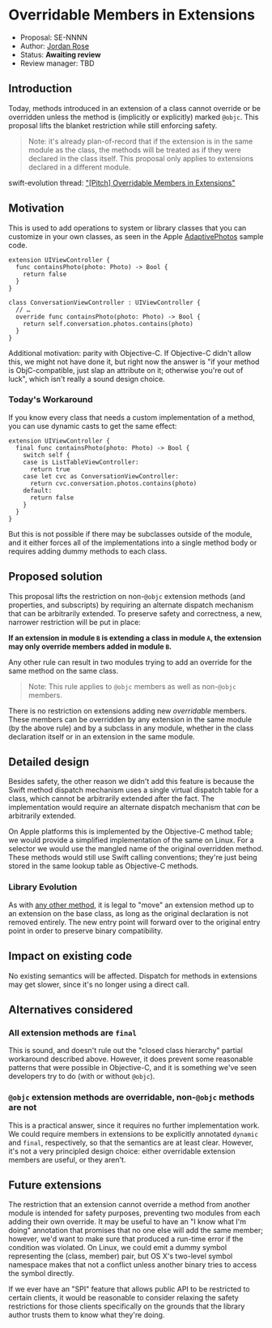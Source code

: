 # Overridable Members in Extensions

* Proposal: SE-NNNN
* Author: [Jordan Rose](https://github.com/jrose-apple)
* Status: **Awaiting review**
* Review manager: TBD

## Introduction

Today, methods introduced in an extension of a class cannot override or be
overridden unless the method is (implicitly or explicitly) marked `@objc`. This
proposal lifts the blanket restriction while still enforcing safety.

> Note: it's already plan-of-record that if the extension is in the same module
> as the class, the methods will be treated as if they were declared in the
> class itself. This proposal only applies to extensions declared in a
> different module.

swift-evolution thread: ["[Pitch] Overridable Members in Extensions"](https://lists.swift.org/pipermail/swift-evolution/Week-of-Mon-20160208/009624.html)


## Motivation

This is used to add operations to system or library classes that you can
customize in your own classes, as seen in the Apple [AdaptivePhotos][] sample
code.

    extension UIViewController {
      func containsPhoto(photo: Photo) -> Bool {
        return false
      }
    }

<!-- file boundary -->

    class ConversationViewController : UIViewController {
      // …
      override func containsPhoto(photo: Photo) -> Bool {
        return self.conversation.photos.contains(photo)
      }
    }

[AdaptivePhotos]: https://developer.apple.com/library/ios/samplecode/AdaptivePhotos/Listings/AdaptiveCode_AdaptiveCode_UIViewController_PhotoContents_swift.html

Additional motivation: parity with Objective-C. If Objective-C didn't allow
this, we might not have done it, but right now the answer is "if your method is
ObjC-compatible, just slap an attribute on it; otherwise you're out of luck",
which isn't really a sound design choice.


### Today's Workaround

If you know every class that needs a custom implementation of a method, you can
use dynamic casts to get the same effect:

    extension UIViewController {
      final func containsPhoto(photo: Photo) -> Bool {
        switch self {
        case is ListTableViewController:
          return true
        case let cvc as ConversationViewController:
          return cvc.conversation.photos.contains(photo)
        default:
          return false
        }
      }
    }

But this is not possible if there may be subclasses outside of the module, and
it either forces all of the implementations into a single method body or
requires adding dummy methods to each class.


## Proposed solution

This proposal lifts the restriction on non-`@objc` extension methods (and
properties, and subscripts) by requiring an alternate dispatch mechanism that
can be arbitrarily extended. To preserve safety and correctness, a new,
narrower restriction will be put in place:

**If an extension in module `B` is extending a class in module `A`, the
extension may only override members added in module `B`.**

Any other rule can result in two modules trying to add an override for the same
method on the same class.

> Note: This rule applies to `@objc` members as well as non-`@objc` members.

There is no restriction on extensions adding new *overridable* members. These
members can be overridden by any extension in the same module (by the above
rule) and by a subclass in any module, whether in the class declaration itself
or in an extension in the same module.


## Detailed design

Besides safety, the other reason we didn't add this feature is because the
Swift method dispatch mechanism uses a single virtual dispatch table for a
class, which cannot be arbitrarily extended after the fact. The implementation
would require an alternate dispatch mechanism that *can* be arbitrarily
extended.

On Apple platforms this is implemented by the Objective-C method table; we
would provide a simplified implementation of the same on Linux. For a selector
we would use the mangled name of the original overridden method. These methods
would still use Swift calling conventions; they're just being stored in the
same lookup table as Objective-C methods.


### Library Evolution

As with [any other method][], it is legal to "move" an extension method up to
an extension on the base class, as long as the original declaration is not
removed entirely. The new entry point will forward over to the original entry
point in order to preserve binary compatibility.

[any other method]:
https://github.com/apple/swift/blob/master/docs/LibraryEvolution.rst#classes


## Impact on existing code

No existing semantics will be affected. Dispatch for methods in extensions may
get slower, since it's no longer using a direct call.


## Alternatives considered

### All extension methods are `final`

This is sound, and doesn't rule out the "closed class hierarchy" partial
workaround described above. However, it does prevent some reasonable patterns
that were possible in Objective-C, and it is something we've seen developers
try to do (with or without `@objc`).

### `@objc` extension methods are overridable, non-`@objc` methods are not

This is a practical answer, since it requires no further implementation work.
We could require members in extensions to be explicitly annotated `dynamic` and
`final`, respectively, so that the semantics are at least clear. However, it's
not a very principled design choice: either overridable extension members are
useful, or they aren't.


## Future extensions

The restriction that an extension cannot override a method from another module
is intended for safety purposes, preventing two modules from each adding their
own override. It may be useful to have an "I know what I'm doing" annotation
that promises that no one else will add the same member; however, we'd want to
make sure that produced a run-time error if the condition was violated. On
Linux, we could emit a dummy symbol representing the (class, member) pair, but
OS X's two-level symbol namespace makes that not a conflict unless another
binary tries to access the symbol directly.

If we ever have an "SPI" feature that allows public API to be restricted to
certain clients, it would be reasonable to consider relaxing the safety
restrictions for those clients specifically on the grounds that the library
author trusts them to know what they're doing.
